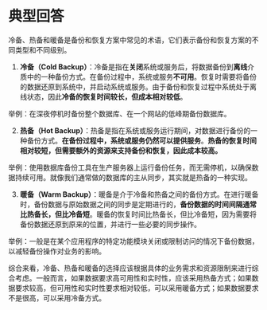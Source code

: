 
# 典型回答

冷备、热备和暖备是备份和恢复方案中常见的术语，它们表示备份和恢复方案的不同类型和不同级别。

1. **冷备（Cold Backup）**：冷备是指在**关闭**系统或服务后，将数据备份到**离线**介质中的一种备份方式。在备份过程中，系统或服务**不可用**。恢复时需要将备份的数据还原到系统中，并启动系统或服务。由于备份和恢复过程中系统处于离线状态，因此**冷备的恢复时间较长，但成本相对较低**。

举例：在深夜停机时备份整个数据库、在一个网站的低峰期备份数据库。

2. **热备（Hot Backup）**：热备是指在系统或服务运行期间，对数据进行备份的一种备份方式。**在备份过程中，系统或服务仍然可以提供服务**。**热备的恢复时间相对较短，但需要额外的资源来支持备份和恢复，因此成本较高。**

举例：使用数据库备份工具在生产服务器上运行备份任务，而无需停机，以确保数据持续可用。就像我们通常做的数据库的主从同步，其实就是热备的一种实现。

3. **暖备（Warm Backup）**：暖备是介于冷备和热备之间的备份方式。在进行暖备时，备份数据与原始数据之间的同步是定期进行的，**备份数据的时间间隔通常比热备长，但比冷备短**。暖备的恢复时间比热备长，但比冷备短，因为需要将备份数据还原到原来的位置，并进行一些必要的同步操作。

举例：一般是在某个应用程序的特定功能模块关闭或限制访问的情况下备份数据，以减轻备份操作对业务的影响。

综合来看，冷备、热备和暖备的选择应该根据具体的业务需求和资源限制来进行综合考虑。一般而言，如果数据要求高可用性和实时性，应该采用热备方式；如果数据要求较高，但可用性和实时性要求相对较低，可以采用暖备方式；如果数据要求不是很高，可以采用冷备方式。
